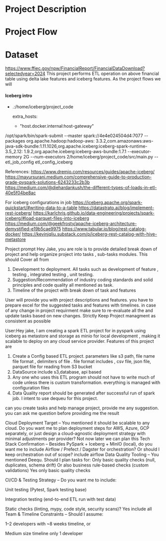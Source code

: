 # Project Description

# Project Flow

# Dataset

https://www.ffiec.gov/npw/FinancialReport/FinancialDataDownload?selectedyear=2024
This project performs ETL operation on above financial table
using delta lake features and iceberg features.
As the project flows we will

#### Iceberg intro

- .:/home/iceberg/project_code

  extra_hosts:
    - "host.docker.internal:host-gateway"

/opt/spark/bin/spark-submit --master spark://4e4e024504d4:7077 --packages org.apache.hadoop:hadoop-aws:
3.3.2,com.amazonaws:aws-java-sdk-bundle:1.11.1026,org.apache.iceberg:iceberg-spark-runtime-3.5_2.12:
1.9.2,org.apache.iceberg:iceberg-aws-bundle:1.7.1 --executor-memory 2G --num-executors
2/home/iceberg/project_code/src/main.py --etl_job_config etl_config_iceberg

References:
https://www.dremio.com/resources/guides/apache-iceberg/
https://mayursurani.medium.com/comprehensive-guide-to-production-grade-pyspark-solutions-6243233c2b3b
https://medium.com/@diehardankush/the-different-types-of-loads-in-etl-40e5f04be8ac

For iceberg configurations in job
https://iceberg.apache.org/spark-quickstart/#writing-data-to-a-table
https://datastrato.ai/blog/implement-rest-iceberg/
https://karlchris.github.io/data-engineering/projects/spark-iceberg/#load-parquet-files-into-iceberg
https://medium.com/@geekfrosty/apache-iceberg-architecture-demystified-e19b5cae9975
https://www.tabular.io/blog/rest-catalog-docker/
https://kevinjqliu.substack.com/p/iceberg-rest-catalog-with-hive-metastore

Project prompt
Hey Jake, you are role is to provide detailed break down of project and help organize project into tasks , sub-tasks
modules. This should Cover all from

1. Development to deployment. All tasks such as development of feature , testing , integrated testing , unit testing.
2. Suggestion/Recommendation of industry coding standards and solid principles and code quality all mentioned as task.
3. Timeline of the project with break down of task and features

User will provide you with project descriptions and features. you have to prepare excel for the suggested tasks and
features with timelines. in case of any change in project requirment
make sure to re-evaluate all the and update tasks based on new changes.
Strictly Keep Project managment as consistent as possible

User:Hey jake, I am creating a spark ETL project for in pyspark using iceberg as metastore and storage as minio for
local development , making it scalable to deploy on any cloud service provider.
Features of this project are

1. Create a Config based ETL project. parameters like s3 path, file name file format , delimiters of file . file format
   includes , csv file, json file, parquet file for reading from S3 bucket
2. DataSource include s3,database, api based
2. Any one who uses this ETL program should not have to write much of code unless there is custom transformation.
   everything is managed with configuration files
3. Data Quality report should be generated after successful run of spark job. I intent to use dequeu for this project.

can you create tasks and help manage project, provide me any suggestion. you can ask me question before providing me the
result

Cloud Deployment Target – You mentioned it should be scalable to any cloud. Do you want me to plan deployment steps for
AWS, Azure, GCP separately,
or just design a cloud-agnostic deployment strategy with minimal adjustments per provider?
Not now later we can plan this
Tech Stack Confirmation – Besides PySpark + Iceberg + MinIO (local), do you want me to include Airflow / Prefect /
Dagster for orchestration? Or should I keep orchestration out of scope?
include airflow
Data Quality Tooling – You mentioned Deequ.
Should I plan tasks for:
Only basic quality checks (null, duplicates, schema drift)
Or also business rule-based checks (custom validations)
Yes only basic quality checks

CI/CD & Testing Strategy – Do you want me to include:

Unit testing (Pytest, Spark testing base)

Integration testing (end-to-end ETL run with test data)

Static checks (linting, mypy, code style, security scans)?
Yes include all
Team & Timeline Constraints – Should I assume:

1–2 developers with ~8 weeks timeline, or

Medium size timeline only 1 developer

